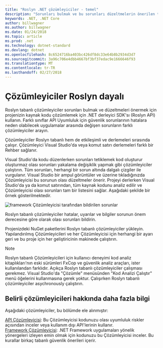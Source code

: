 ```yaml
---
title: "Roslyn .NET çözümleyiciler - temel"
description: "Sorunları bulmak ve bu sorunları düzeltmelerin önerilen temel Roslyn Çözümleyicileri hakkında bilgi edinin."
keywords: .NET, .NET Core
author: billwagner
ms.author: billwagner
ms.date: 01/24/2018
ms.topic: article
ms.prod: .net
ms.technology: dotnet-standard
ms.devlang: dotnet
ms.openlocfilehash: 8c6524716ba403bc426df8dc33e64b8b2934d3d7
ms.sourcegitcommit: 3a96c706e4dbb4667bf3bf37edac9e1666646f93
ms.translationtype: MT
ms.contentlocale: tr-TR
ms.lasthandoff: 02/27/2018
---
```

# <a name="the-roslyn-based-analyzers"></a>Çözümleyiciler Roslyn dayalı

Roslyn tabanlı çözümleyiciler sorunları bulmak ve düzeltmeleri önermek için projenizin kaynak kodu çözümlemek için .NET derleyici SDK'sı (Roslyn API) kullanın. Farklı sınıflar API Uyumluluk için güvenlik sorunlarının hatalara neden olabilecek uygulamalar arasında değişen sorunların farklı çözümleyiciler arayın.

Çözümleyiciler Roslyn tabanlı hem de etkileşimli ve derlemeleri sırasında çalışır. Çözümleyici Visual Studio'da veya komut satırı derlemeleri farklı bir Rehber sağlanır.

Visual Studio'da kodu düzenlerken sorunları tetiklemek kod oluşturur oluşturmaz olası sorunları yakalama değişiklik yapmak gibi çözümleyiciler çalıştırın. Tüm sorunları, herhangi bir sorun altında dalgalı çizgiler ile vurgulanır. Visual Studio bir ampul görüntüler ve üzerine tıkladığınızda Çözümleyicisi bu sorunun olası düzeltmeler önerir. Projeyi derlerken Visual Studio'da ya da komut satırından, tüm kaynak kodunu analiz edilir ve Çözümleyicisi olası sorunları tam bir listesini sağlar. Aşağıdaki şekilde bir örnek gösterilmektedir.

![framework Çözümleyicisi tarafından bildirilen sorunlar](./media/framework-analyzers-2.png)

Roslyn tabanlı çözümleyiciler hatalar, uyarılar ve bilgiler sorunun önem derecesine göre olarak olası sorunları bildirin.

Projenizdeki NuGet paketlerini Roslyn tabanlı çözümleyiciler yükleyin. Yapılandırılmış Çözümleyicileri ve her Çözümleyicisi için herhangi bir ayarı geri ve bu proje için her geliştiricinin makinede çalıştırın.

> [!NOTE]
> Roslyn tabanlı Çözümleyicileri için kullanıcı deneyimi kod analiz kitaplıkları'nın eski sürümleri FxCop ve güvenlik analiz araçları, ister kullanılandan farklıdır.  Açıkça Roslyn tabanlı çözümleyiciler çalışması gerekmez. Visual Studio'da "Çözümle" menüsünden "Kod Analizi Çalıştır" menü öğelerini kullanmasına gerek yoktur. Çalışırken Roslyn tabanlı çözümleyiciler asychronously çalıştırın. 

## <a name="more-information-on-specific-analyzers"></a>Belirli çözümleyicileri hakkında daha fazla bilgi

Aşağıdaki çözümleyiciler, bu bölümde ele alınmıştır:

[API Çözümleyicisi](api-analyzer.md): Bu Çözümleyicisi kodunuzu olası uyumluluk riskler açısından inceler veya kullanım dışı API'lerinin kullanır.    
[Framework Çözümleyicisi](framework-analyzer.md): .NET Framework uygulamaları yönelik yönergeleri izleyen emin olmak için kodunuzu bu Çözümleyicisi inceler. Bu kurallar birkaç tabanlı güvenlik önerileri içerir.
